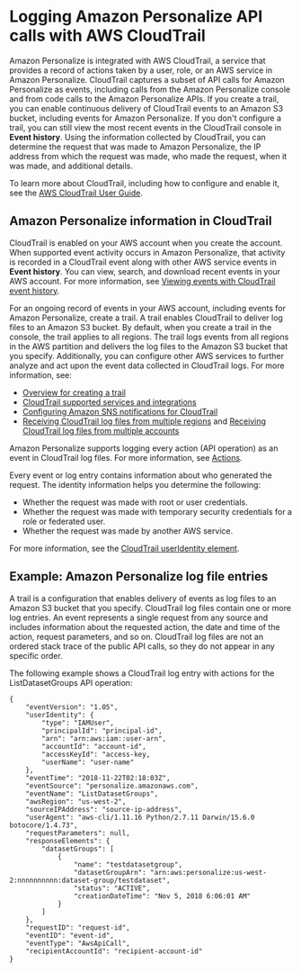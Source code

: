 # Logging Amazon Personalize API calls with AWS CloudTrail<a name="logging-using-cloudtrail"></a>

Amazon Personalize is integrated with AWS CloudTrail, a service that provides a record of actions taken by a user, role, or an AWS service in Amazon Personalize\. CloudTrail captures a subset of API calls for Amazon Personalize as events, including calls from the Amazon Personalize console and from code calls to the Amazon Personalize APIs\. If you create a trail, you can enable continuous delivery of CloudTrail events to an Amazon S3 bucket, including events for Amazon Personalize\. If you don't configure a trail, you can still view the most recent events in the CloudTrail console in **Event history**\. Using the information collected by CloudTrail, you can determine the request that was made to Amazon Personalize, the IP address from which the request was made, who made the request, when it was made, and additional details\. 

To learn more about CloudTrail, including how to configure and enable it, see the [AWS CloudTrail User Guide](https://docs.aws.amazon.com/awscloudtrail/latest/userguide/)\.

## Amazon Personalize information in CloudTrail<a name="service-name-info-in-cloudtrail"></a>

CloudTrail is enabled on your AWS account when you create the account\. When supported event activity occurs in Amazon Personalize, that activity is recorded in a CloudTrail event along with other AWS service events in **Event history**\. You can view, search, and download recent events in your AWS account\. For more information, see [Viewing events with CloudTrail event history](https://docs.aws.amazon.com/awscloudtrail/latest/userguide/view-cloudtrail-events.html)\. 

For an ongoing record of events in your AWS account, including events for Amazon Personalize, create a trail\. A trail enables CloudTrail to deliver log files to an Amazon S3 bucket\. By default, when you create a trail in the console, the trail applies to all regions\. The trail logs events from all regions in the AWS partition and delivers the log files to the Amazon S3 bucket that you specify\. Additionally, you can configure other AWS services to further analyze and act upon the event data collected in CloudTrail logs\. For more information, see: 
+ [Overview for creating a trail](https://docs.aws.amazon.com/awscloudtrail/latest/userguide/cloudtrail-create-and-update-a-trail.html)
+ [CloudTrail supported services and integrations](https://docs.aws.amazon.com/awscloudtrail/latest/userguide/cloudtrail-aws-service-specific-topics.html#cloudtrail-aws-service-specific-topics-integrations)
+ [Configuring Amazon SNS notifications for CloudTrail](https://docs.aws.amazon.com/awscloudtrail/latest/userguide/getting_notifications_top_level.html)
+ [Receiving CloudTrail log files from multiple regions](https://docs.aws.amazon.com/awscloudtrail/latest/userguide/receive-cloudtrail-log-files-from-multiple-regions.html) and [Receiving CloudTrail log files from multiple accounts](https://docs.aws.amazon.com/awscloudtrail/latest/userguide/cloudtrail-receive-logs-from-multiple-accounts.html)

Amazon Personalize supports logging every action \(API operation\) as an event in CloudTrail log files\. For more information, see [Actions](API_Operations.md)\.

Every event or log entry contains information about who generated the request\. The identity information helps you determine the following: 
+ Whether the request was made with root or user credentials\.
+ Whether the request was made with temporary security credentials for a role or federated user\.
+ Whether the request was made by another AWS service\.

For more information, see the [CloudTrail userIdentity element](https://docs.aws.amazon.com/awscloudtrail/latest/userguide/cloudtrail-event-reference-user-identity.html)\.

## Example: Amazon Personalize log file entries<a name="understanding-service-name-entries"></a>

 A trail is a configuration that enables delivery of events as log files to an Amazon S3 bucket that you specify\. CloudTrail log files contain one or more log entries\. An event represents a single request from any source and includes information about the requested action, the date and time of the action, request parameters, and so on\. CloudTrail log files are not an ordered stack trace of the public API calls, so they do not appear in any specific order\.

The following example shows a CloudTrail log entry with actions for the ListDatasetGroups API operation: 

```
{
    "eventVersion": "1.05",
    "userIdentity": {
        "type": "IAMUser",
        "principalId": "principal-id",
        "arn": "arn:aws:iam::user-arn",
        "accountId": "account-id",
        "accessKeyId": "access-key,
        "userName": "user-name"
    },
    "eventTime": "2018-11-22T02:18:03Z",
    "eventSource": "personalize.amazonaws.com",
    "eventName": "ListDatasetGroups",
    "awsRegion": "us-west-2",
    "sourceIPAddress": "source-ip-address",
    "userAgent": "aws-cli/1.11.16 Python/2.7.11 Darwin/15.6.0 botocore/1.4.73",
    "requestParameters": null,
    "responseElements": {
        "datasetGroups": [
            {
                "name": "testdatasetgroup",
                "datasetGroupArn": "arn:aws:personalize:us-west-2:nnnnnnnnnn:dataset-group/testdataset",
                "status": "ACTIVE",
                "creationDateTime": "Nov 5, 2018 6:06:01 AM"
            }
        ]
    },
    "requestID": "request-id",
    "eventID": "event-id",
    "eventType": "AwsApiCall",
    "recipientAccountId": "recipient-account-id"
}
```